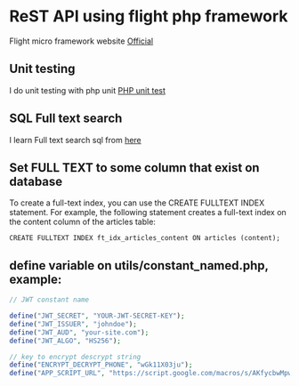 # ReST API using  flight php framework

Flight micro framework website [Official](https://flightphp.com/)

## Unit testing
I do unit testing with php unit [PHP unit test](https://phpunit.de/manual/4.8/en/database.html)

## SQL Full text search
I learn Full text search sql from [here](https://www.w3resource.com/mysql/mysql-full-text-search-functions.php)

## Set FULL TEXT to some column that exist on database
To create a full-text index, you can use the CREATE FULLTEXT INDEX statement. For example, the following statement creates a full-text index on the content column of the articles table:

```CREATE FULLTEXT INDEX ft_idx_articles_content ON articles (content);```

## define variable on utils/constant_named.php, example:
```php
// JWT constant name

define("JWT_SECRET", "YOUR-JWT-SECRET-KEY");
define("JWT_ISSUER", "johndoe");
define("JWT_AUD", "your-site.com");
define("JWT_ALGO", "HS256");

// key to encrypt descrypt string
define("ENCRYPT_DECRYPT_PHONE", "wGk11X03ju");
define("APP_SCRIPT_URL", "https://script.google.com/macros/s/AKfycbwMpwdiDkgwm7PC");

```
